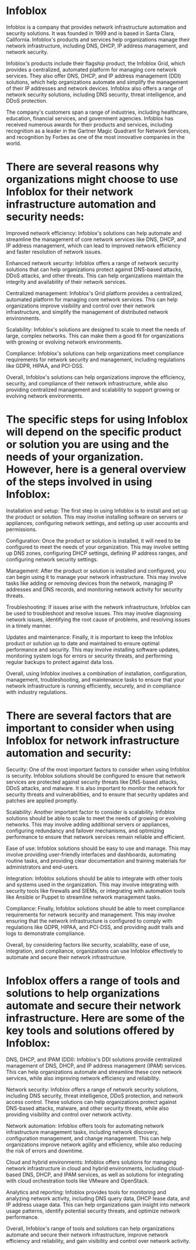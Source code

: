 # Infoblox

Infoblox is a company that provides network infrastructure automation and security solutions. It was founded in 1999 and is based in Santa Clara, California. Infoblox's products and services help organizations manage their network infrastructure, including DNS, DHCP, IP address management, and network security.

Infoblox's products include their flagship product, the Infoblox Grid, which provides a centralized, automated platform for managing core network services. They also offer DNS, DHCP, and IP address management (DDI) solutions, which help organizations automate and simplify the management of their IP addresses and network devices. Infoblox also offers a range of network security solutions, including DNS security, threat intelligence, and DDoS protection.

The company's customers span a range of industries, including healthcare, education, financial services, and government agencies. Infoblox has received numerous awards for their products and services, including recognition as a leader in the Gartner Magic Quadrant for Network Services, and recognition by Forbes as one of the most innovative companies in the world.

# There are several reasons why organizations might choose to use Infoblox for their network infrastructure automation and security needs:

Improved network efficiency: Infoblox's solutions can help automate and streamline the management of core network services like DNS, DHCP, and IP address management, which can lead to improved network efficiency and faster resolution of network issues.

Enhanced network security: Infoblox offers a range of network security solutions that can help organizations protect against DNS-based attacks, DDoS attacks, and other threats. This can help organizations maintain the integrity and availability of their network services.

Centralized management: Infoblox's Grid platform provides a centralized, automated platform for managing core network services. This can help organizations improve visibility and control over their network infrastructure, and simplify the management of distributed network environments.

Scalability: Infoblox's solutions are designed to scale to meet the needs of large, complex networks. This can make them a good fit for organizations with growing or evolving network environments.

Compliance: Infoblox's solutions can help organizations meet compliance requirements for network security and management, including regulations like GDPR, HIPAA, and PCI-DSS.

Overall, Infoblox's solutions can help organizations improve the efficiency, security, and compliance of their network infrastructure, while also providing centralized management and scalability to support growing or evolving network environments.

# The specific steps for using Infoblox will depend on the specific product or solution you are using and the needs of your organization. However, here is a general overview of the steps involved in using Infoblox:

Installation and setup: The first step in using Infoblox is to install and set up the product or solution. This may involve installing software on servers or appliances, configuring network settings, and setting up user accounts and permissions.

Configuration: Once the product or solution is installed, it will need to be configured to meet the needs of your organization. This may involve setting up DNS zones, configuring DHCP settings, defining IP address ranges, and configuring network security settings.

Management: After the product or solution is installed and configured, you can begin using it to manage your network infrastructure. This may involve tasks like adding or removing devices from the network, managing IP addresses and DNS records, and monitoring network activity for security threats.

Troubleshooting: If issues arise with the network infrastructure, Infoblox can be used to troubleshoot and resolve issues. This may involve diagnosing network issues, identifying the root cause of problems, and resolving issues in a timely manner.

Updates and maintenance: Finally, it is important to keep the Infoblox product or solution up to date and maintained to ensure optimal performance and security. This may involve installing software updates, monitoring system logs for errors or security threats, and performing regular backups to protect against data loss.

Overall, using Infoblox involves a combination of installation, configuration, management, troubleshooting, and maintenance tasks to ensure that your network infrastructure is running efficiently, securely, and in compliance with industry regulations.

# There are several factors that are important to consider when using Infoblox for network infrastructure automation and security:

Security: One of the most important factors to consider when using Infoblox is security. Infoblox solutions should be configured to ensure that network services are protected against security threats like DNS-based attacks, DDoS attacks, and malware. It is also important to monitor the network for security threats and vulnerabilities, and to ensure that security updates and patches are applied promptly.

Scalability: Another important factor to consider is scalability. Infoblox solutions should be able to scale to meet the needs of growing or evolving networks. This may involve adding additional servers or appliances, configuring redundancy and failover mechanisms, and optimizing performance to ensure that network services remain reliable and efficient.

Ease of use: Infoblox solutions should be easy to use and manage. This may involve providing user-friendly interfaces and dashboards, automating routine tasks, and providing clear documentation and training materials for administrators and end-users.

Integration: Infoblox solutions should be able to integrate with other tools and systems used in the organization. This may involve integrating with security tools like firewalls and SIEMs, or integrating with automation tools like Ansible or Puppet to streamline network management tasks.

Compliance: Finally, Infoblox solutions should be able to meet compliance requirements for network security and management. This may involve ensuring that the network infrastructure is configured to comply with regulations like GDPR, HIPAA, and PCI-DSS, and providing audit trails and logs to demonstrate compliance.

Overall, by considering factors like security, scalability, ease of use, integration, and compliance, organizations can use Infoblox effectively to automate and secure their network infrastructure.

# Infoblox offers a range of tools and solutions to help organizations automate and secure their network infrastructure. Here are some of the key tools and solutions offered by Infoblox:

DNS, DHCP, and IPAM (DDI): Infoblox's DDI solutions provide centralized management of DNS, DHCP, and IP address management (IPAM) services. This can help organizations automate and streamline these core network services, while also improving network efficiency and reliability.

Network security: Infoblox offers a range of network security solutions, including DNS security, threat intelligence, DDoS protection, and network access control. These solutions can help organizations protect against DNS-based attacks, malware, and other security threats, while also providing visibility and control over network activity.

Network automation: Infoblox offers tools for automating network infrastructure management tasks, including network discovery, configuration management, and change management. This can help organizations improve network agility and efficiency, while also reducing the risk of errors and downtime.

Cloud and hybrid environments: Infoblox offers solutions for managing network infrastructure in cloud and hybrid environments, including cloud-based DNS, DHCP, and IPAM services, as well as solutions for integrating with cloud orchestration tools like VMware and OpenStack.

Analytics and reporting: Infoblox provides tools for monitoring and analyzing network activity, including DNS query data, DHCP lease data, and IP address usage data. This can help organizations gain insight into network usage patterns, identify potential security threats, and optimize network performance.

Overall, Infoblox's range of tools and solutions can help organizations automate and secure their network infrastructure, improve network efficiency and reliability, and gain visibility and control over network activity.
